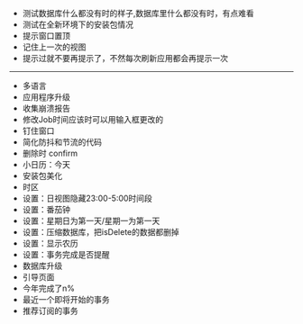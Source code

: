 - 测试数据库什么都没有时的样子,数据库里什么都没有时，有点难看
- 测试在全新环境下的安装包情况
- 提示窗口置顶
- 记住上一次的视图
- 提示过就不要再提示了，不然每次刷新应用都会再提示一次
- ------------------------------
- 多语言
- 应用程序升级
- 收集崩溃报告
- 修改Job时间应该时可以用输入框更改的
- 钉住窗口
- 简化防抖和节流的代码
- 删除时 confirm
- 小日历：今天
- 安装包美化
- 时区
- 设置：日视图隐藏23:00-5:00时间段
- 设置：番茄钟
- 设置：星期日为第一天/星期一为第一天
- 设置：压缩数据库，把isDelete的数据都删掉
- 设置：显示农历
- 设置：事务完成是否提醒
- 数据库升级
- 引导页面
- 今年完成了n%
- 最近一个即将开始的事务
- 推荐订阅的事务
